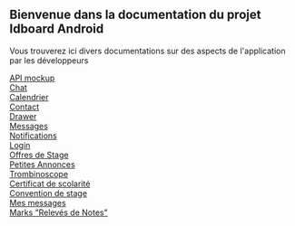 ## Bienvenue dans la documentation du projet Idboard Android

Vous trouverez ici divers documentations sur des aspects de l'application par les développeurs 

[API mockup](API-mockup.md)   
[Chat](Chat.md)  
[Calendrier](Calendrier.md)    
[Contact](Contact.md)  
[Drawer](Drawer.md)  
[Messages](Message.md)  
[Notifications](Notifications.md)  
[Login](Login.md)  
[Offres de Stage](Offres-de-Stage.md)  
[Petites Annonces](Petites-Annonces.md)  
[Trombinoscope](Trombinoscope.md)  
[Certificat de scolarité](Certificat-de-scolarité.md)  
[Convention de stage](Convention-de-stage.md)  
[Mes messages](Mes-messages.md)  
[Marks "Relevés de Notes"](Marks-(Relevés-de-Notes).md)  
